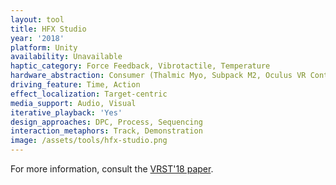 ```yaml
---
layout: tool
title: HFX Studio
year: '2018'
platform: Unity
availability: Unavailable
haptic_category: Force Feedback, Vibrotactile, Temperature
hardware_abstraction: Consumer (Thalmic Myo, Subpack M2, Oculus VR Controller, Dyson Pure Cool Link)
driving_feature: Time, Action
effect_localization: Target-centric
media_support: Audio, Visual
iterative_playback: 'Yes'
design_approaches: DPC, Process, Sequencing
interaction_metaphors: Track, Demonstration
image: /assets/tools/hfx-studio.png
---
```

For more information, consult the [VRST'18 paper](https://doi.org/10.1145/3281505.3281518).
